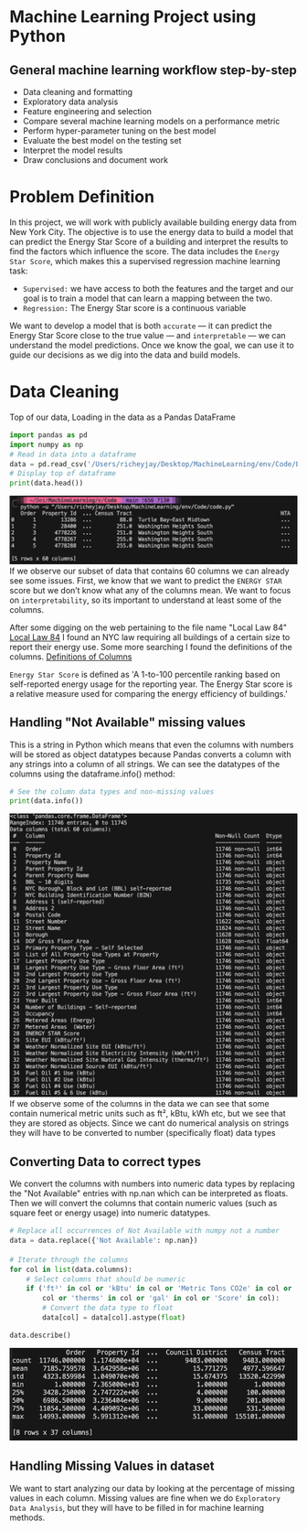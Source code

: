 # Machine Learning Project using Python 

## General machine learning workflow step-by-step
   - Data cleaning and formatting
   - Exploratory data analysis
   - Feature engineering and selection
   - Compare several machine learning models on a performance metric
   - Perform hyper-parameter tuning on the best model
   - Evaluate the best model on the testing set
   - Interpret the model results
   - Draw conclusions and document work

# Problem Definition
   In this project, we will work with publicly available building energy data from New York City.
   The objective is to use the energy data to build a model that can predict the Energy Star Score of a building and interpret the results to find the factors which influence the score.
   The data includes the `Energy Star Score`, which makes this a supervised regression machine learning task:
   - `Supervised:` we have access to both the features and the target and our goal is to train a model that can learn a mapping between the two.
   - `Regression:` The Energy Star score is a continuous variable
   
   We want to develop a model that is both `accurate` — it can predict the Energy Star Score close to the true value — and `interpretable` — we can understand the model predictions. Once we know the goal, we can use it to guide our decisions as we dig into the data and build models.
# Data Cleaning
Top of our data, Loading in the data as a Pandas DataFrame
```python
import pandas as pd
import numpy as np
# Read in data into a dataframe 
data = pd.read_csv('/Users/richeyjay/Desktop/MachineLearning/env/Code/Energy_and_Water_Data_Disclosure_for_Local_Law_84_2017__Data_for_Calendar_Year_2016_.csv')
# Display top of dataframe
print(data.head())
```
![Top of our Data](env/TerminalOutput/DataHead.png)
If we observe our subset of data that contains 60 columns we can already see some issues.
First, we know that we want to predict the `ENERGY STAR` score but we don’t know what any of the columns mean.
We want to focus on `interpretability`, so its important to understand at least some of the columns.


After some digging on the web pertaining to the file name "Local Law 84" [Local Law 84](https://www.nyc.gov/site/buildings/codes/compliance-instructions.page) I found an NYC law requiring all buildings of a certain size to report their energy use.
Some more searching I found the definitions of the columns. [Definitions of Columns](https://www.nyc.gov/html/gbee/downloads/misc/nyc_benchmarking_disclosure_data_definitions_2017.pdf)

`Energy Star Score` is defined as 'A 1-to-100 percentile ranking based on self-reported energy usage for the reporting year. The Energy Star score is a relative measure used for comparing the energy efficiency of buildings.'

   ## Handling "Not Available" missing values
This is a string in Python which means that even the columns with numbers will be stored as object datatypes because Pandas converts a column with any strings into a column of all strings. We can see the datatypes of the columns using the dataframe.info() method:
```python
# See the column data types and non-missing values
print(data.info())
```
![Column Data](env/TerminalOutput/ColumnData.png)
If we observe some of the columns in the data we can see that some contain numerical metric units such as
ft², kBtu, kWh etc, but we see that they are stored as objects. Since we cant do numerical analysis on strings
they will have to be converted to number (specifically float) data types
## Converting Data to correct types
We convert the columns with numbers into numeric data types by replacing the "Not Available" entries with np.nan which can be interpreted as floats. Then we will convert the columns that contain numeric values (such as square feet or energy usage) into numeric datatypes.

```python
# Replace all occurrences of Not Available with numpy not a number
data = data.replace({'Not Available': np.nan})

# Iterate through the columns
for col in list(data.columns):
    # Select columns that should be numeric
    if ('ft²' in col or 'kBtu' in col or 'Metric Tons CO2e' in col or 'kWh' in 
        col or 'therms' in col or 'gal' in col or 'Score' in col):
        # Convert the data type to float
        data[col] = data[col].astype(float)
```
```python
data.describe()
```

![Corrected Data Types](env/TerminalOutput/CorrectedDataTypes.png)

## Handling Missing Values in dataset 
We want to start analyzing our data by looking at the percentage of missing values in each column. 
Missing values are fine when we do `Exploratory Data Analysis`, but they will have to be filled in for machine learning methods.